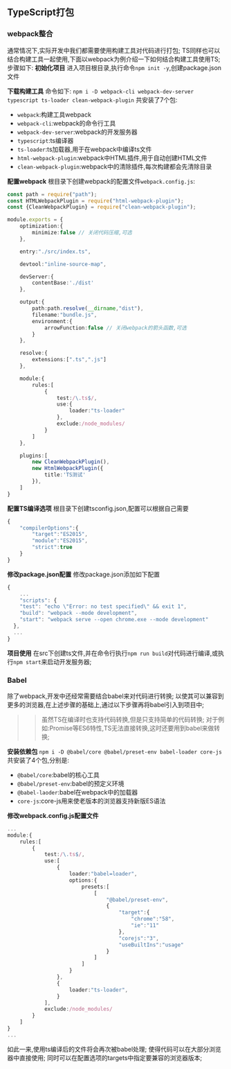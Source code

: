 ##  TypeScript打包

### webpack整合
通常情况下,实际开发中我们都需要使用构建工具对代码进行打包;
TS同样也可以结合构建工具一起使用,下面以webpack为例介绍一下如何结合构建工具使用TS;
步骤如下:
**初始化项目**
进入项目根目录,执行命令`npm init -y`,创建package.json文件

**下载构建工具**
命令如下:
`npm i -D webpack-cli webpack-dev-server typescript ts-loader clean-webpack-plugin`
共安装了7个包:
-   `webpack`:构建工具webpack
-   `webpack-cli`:webpack的命令行工具
-   `webpack-dev-server`:webpack的开发服务器
-   `typescript`:ts编译器
-   `ts-loader`:ts加载器,用于在webpack中编译ts文件
-   `html-webpack-plugin`:webpack中HTML插件,用于自动创建HTML文件
-   `clean-webpack-plugin`:webpack中的清除插件,每次构建都会先清除目录

**配置webpack**
根目录下创建webpack的配置文件`webpack.config.js`:
```ts
const path = require("path");
const HTMLWebpackPlugin = require("html-webpack-plugin");
const {CleanWebpackPlugin} = require("clean-webpack-plugin");

module.exports = {
    optimization:{
        minimize:false // 关闭代码压缩,可选
    },

    entry:"./src/index.ts",

    devtool:"inline-source-map",

    devServer:{
        contentBase:'./dist'
    },

    output:{
        path:path.resolve(__dirname,"dist"),
        filename:"bundle.js",
        environment:{
            arrowFunction:false // 关闭webpack的箭头函数,可选
        }
    },

    resolve:{
        extensions:[".ts",".js"]
    },

    module:{
        rules:[
            {
                test:/\.ts$/,
                use:{
                    loader:"ts-loader"
                },
                exclude:/node_modules/
            }
        ]
    },

    plugins:[
        new CleanWebpackPlugin(),
        new HtmlWebpackPlugin({
            title:'TS测试'
        }),
    ]
}
```

**配置TS编译选项**
根目录下创建tsconfig.json,配置可以根据自己需要
```ts
{
    "compilerOptions":{
        "target":"ES2015",
        "module":"ES2015",
        "strict":true
    }
}
```

**修改package.json配置**
修改package.json添加如下配置
```ts
{
    ...
    "scripts": {
    "test": "echo \"Error: no test specified\" && exit 1",
    "build": "webpack --mode development",
    "start": "webpack serve --open chrome.exe --mode development"
  },
  ...
}
```

**项目使用**
在src下创建ts文件,并在命令行执行`npm run build`对代码进行编译,或执行`npm start`来启动开发服务器;

### Babel
除了webpack,开发中还经常需要结合babel来对代码进行转换;
以使其可以兼容到更多的浏览器,在上述步骤的基础上,通过以下步骤再将babel引入到项目中;
>>虽然TS在编译时也支持代码转换,但是只支持简单的代码转换;
>>对于例如:Promise等ES6特性,TS无法直接转换,这时还要用到babel来做转换;

**安装依赖包**
`npm i -D @babel/core @babel/preset-env babel-loader core-js`
共安装了4个包,分别是:
-   `@babel/core`:babel的核心工具
-   `@babel/preset-env`:babel的预定义环境
-   `@babel-laoder`:babel在webpack中的加载器
-   `core-js`:core-js用来使老版本的浏览器支持新版ES语法

**修改webpack.config.js配置文件**
```ts
...
module:{
    rules:[
        {
            test:/\.ts$/,
            use:[
                {
                    loader:"babel=loader",
                    options:{
                        presets:[
                            [
                                "@babel/preset-env",
                                {
                                    "target":{
                                        "chrome":"58",
                                        "ie":"11"
                                    },
                                    "corejs":"3",
                                    "useBuiltIns":"usage"
                                }
                            ]
                        ]
                    }
                },
                {
                    loader:"ts-loader",
                }
            ],
            exclude:/node_modules/
        }
    ]
}
...
```
如此一来,使用ts编译后的文件将会再次被babel处理;
使得代码可以在大部分浏览器中直接使用;
同时可以在配置选项的targets中指定要兼容的浏览器版本;